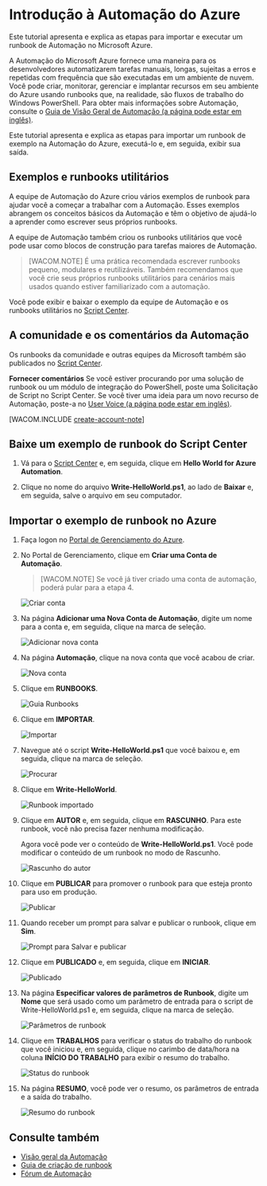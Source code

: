 <properties linkid="automation-create-runbook-from-samples" urlDisplayName="Introdução à Automação do Azure" pageTitle="Introdução à Automação do Azure" metaKeywords="" description="Saiba como importar e executar um trabalho de automação no Azure." metaCanonical="" services="automation" documentationCenter="" title="Introdução à Automação do Azure" authors="" solutions="" manager="" editor="" />


# Introdução à Automação do Azure

Este tutorial apresenta e explica as etapas para importar e executar um runbook de Automação no Microsoft Azure. 

A Automação do Microsoft Azure fornece uma maneira para os desenvolvedores automatizarem tarefas manuais, longas, sujeitas a erros e repetidas com frequência que são executadas em um ambiente de nuvem. Você pode criar, monitorar, gerenciar e implantar recursos em seu ambiente do Azure usando runbooks que, na realidade, são fluxos de trabalho do Windows PowerShell. Para obter mais informações sobre Automação, consulte o [Guia de Visão Geral de Automação (a página pode estar em inglês)](http://go.microsoft.com/fwlink/p/?LinkId=392861). 

Este tutorial apresenta e explica as etapas para importar um runbook de exemplo na Automação do Azure, executá-lo e, em seguida, exibir sua saída.

## Exemplos e runbooks utilitários

A equipe de Automação do Azure criou vários exemplos de runbook para ajudar você a começar a trabalhar com a Automação.  Esses exemplos abrangem os conceitos básicos da Automação e têm o objetivo de ajudá-lo a aprender como escrever seus próprios runbooks.  

A equipe de Automação também criou os runbooks utilitários que você pode usar como blocos de construção para tarefas maiores de Automação.  

>[WACOM.NOTE] É uma prática recomendada escrever runbooks pequeno, modulares e reutilizáveis. Também recomendamos que você crie seus próprios runbooks utilitários para cenários mais usados quando estiver familiarizado com a automação.  

Você pode exibir e baixar o exemplo da equipe de Automação e os runbooks utilitários no [Script Center](http://go.microsoft.com/fwlink/p/?LinkId=393029). 

## A comunidade e os comentários da Automação

Os runbooks da comunidade e outras equipes da Microsoft também são publicados no [Script Center](http://go.microsoft.com/fwlink/?LinkID=391681). 

<strong>Fornecer comentários</strong>  Se você estiver procurando por uma solução de runbook ou um módulo de integração do PowerShell, poste uma Solicitação de Script no Script Center. Se você tiver uma ideia para um novo recurso de Automação, poste-a no [User Voice (a página pode estar em inglês)](http://feedback.windowsazure.com/forums/34192--general-feedback).

[WACOM.INCLUDE [create-account-note](../includes/create-account-note.md)]

## Baixe um exemplo de runbook do Script Center

1.	Vá para o [Script Center](http://go.microsoft.com/fwlink/p/?LinkId=393029) e, em seguida, clique em **Hello World for Azure Automation**.

2.	Clique no nome do arquivo **Write-HelloWorld.ps1**, ao lado de **Baixar** e, em seguida, salve o arquivo em seu computador.


## Importar o exemplo de runbook no Azure

1.	Faça logon no [Portal de Gerenciamento do Azure](http://manage.windowsazure.com).

2.	No Portal de Gerenciamento, clique em **Criar uma Conta de Automação**.

	>[WACOM.NOTE] Se você já tiver criado uma conta de automação, poderá pular para a etapa 4.

	![Criar conta](./media/automation/automation_01_CreateAccount.png)

3.	Na página **Adicionar uma Nova Conta de Automação**, digite um nome para a conta e, em seguida, clique na marca de seleção.

	![Adicionar nova conta](./media/automation/automation_02_addnewautoacct.png)
 
4.	Na página **Automação**, clique na nova conta que você acabou de criar.
 
	![Nova conta](./media/automation/automation_03_NewAutoAcct.png)

5.	Clique em **RUNBOOKS**.

	![Guia Runbooks](./media/automation/automation_04_RunbooksTab.png)
  
6.	Clique em **IMPORTAR**.

	![Importar](./media/automation/automation_05_Import.png)

7.	Navegue até o script **Write-HelloWorld.ps1** que você baixou e, em seguida, clique na marca de seleção.

	![Procurar](./media/automation/automation_06_Browse.png)	
 
8.	Clique em **Write-HelloWorld**.

	![Runbook importado](./media/automation/automation_07_ImportedRunbook.png)

9.	Clique em **AUTOR** e, em seguida, clique em **RASCUNHO**. Para este runbook, você não precisa fazer nenhuma modificação.  

	Agora você pode ver o conteúdo de **Write-HelloWorld.ps1**. Você pode modificar o conteúdo de um runbook no modo de Rascunho. 

	![Rascunho do autor](./media/automation/automation_08_AuthorDraft.png)  
 
10.	Clique em **PUBLICAR** para promover o runbook para que esteja pronto para uso em produção.

	![Publicar](./media/automation/automation_085_Publish.png)
   
11.	Quando receber um prompt para salvar e publicar o runbook, clique em **Sim**.
 
	![Prompt para Salvar e publicar](./media/automation/automation_09_SavePubPrompt.png)

12.	Clique em **PUBLICADO** e, em seguida, clique em **INICIAR**.

	![Publicado](./media/automation/automation_10_PublishStart.png)
 
13.	Na página **Especificar valores de parâmetros de Runbook**, digite um **Nome** que será usado como um parâmetro de entrada para o script de Write-HelloWorld.ps1 e, em seguida, clique na marca de seleção.

	![Parâmetros de runbook](./media/automation/automation_11_RunbookParams.png)
  
14.	Clique em **TRABALHOS** para verificar o status do trabalho do runbook que você iniciou e, em seguida, clique no carimbo de data/hora na coluna **INÍCIO DO TRABALHO** para exibir o resumo do trabalho.

	![Status do runbook](./media/automation/automation_12_RunbookStatus.png)

15.	Na página **RESUMO**, você pode ver o resumo, os parâmetros de entrada e a saída do trabalho.
 
	![Resumo do runbook](./media/automation/automation_13_RunbookSummary_callouts.png)

## Consulte também

- [Visão geral da Automação](http://go.microsoft.com/fwlink/p/?LinkId=392860)
- [Guia de criação de runbook](http://go.microsoft.com/fwlink/p/?LinkID=301740)
- [Fórum de Automação](http://go.microsoft.com/fwlink/p/?LinkId=390561)

